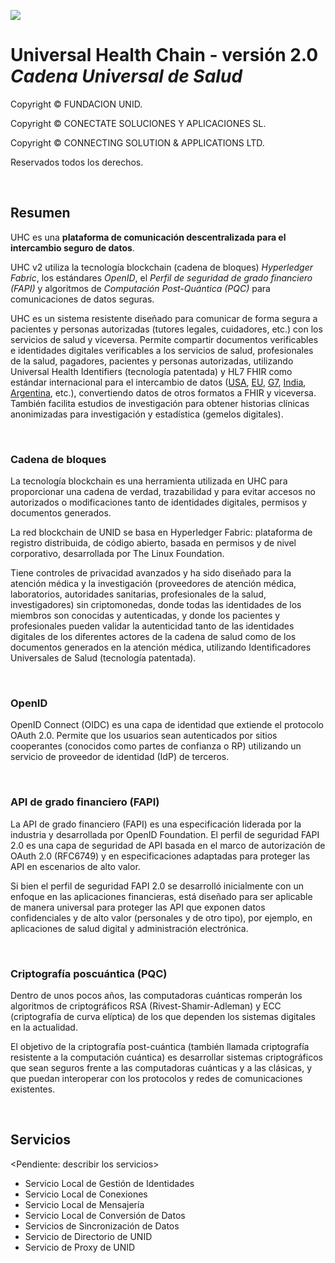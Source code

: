 ![](https://avatars.githubusercontent.com/u/57396025?s=200&v=4)
# **Universal Health Chain - versión 2.0** </br> *Cadena Universal de Salud*


Copyright © FUNDACION UNID.

Copyright © CONECTATE SOLUCIONES Y APLICACIONES SL.

Copyright © CONNECTING SOLUTION & APPLICATIONS LTD.

Reservados todos los derechos.

<p>&nbsp</p>

## **Resumen**

UHC es una **plataforma de comunicación descentralizada para el intercambio seguro de datos**.

UHC v2 utiliza la tecnología blockchain (cadena de bloques) *Hyperledger Fabric*, los estándares *OpenID*, el *Perfil de seguridad de grado financiero (FAPI)* y algoritmos de *Computación Post-Quántica (PQC)* para comunicaciones de datos seguras.

UHC es un sistema resistente diseñado para comunicar de forma segura a pacientes y personas autorizadas (tutores legales, cuidadores, etc.) con los servicios de salud y viceversa. Permite compartir documentos verificables e identidades digitales verificables a los servicios de salud, profesionales de la salud, pagadores, pacientes y personas autorizadas, utilizando Universal Health Identifiers (tecnología patentada) y HL7 FHIR como estándar internacional para el intercambio de datos ([USA](https://www.healthit.gov/isa/united-states-core-data-interoperability-uscdi), [EU](https://international-patient-summary.net/cen-and-iso-have-aligned-their-work/), [G7](https://assets.publishing.service.gov.uk/government/uploads/system/uploads/attachment_data/file/1045267/G7-open-standards-final-report.pdf), [India](https://www.nrces.in/standards/hl7-international/hl7-fhir), [Argentina](https://www.argentina.gob.ar/salud/digital/estandares), etc.), convertiendo datos de otros formatos a FHIR y viceversa. También facilita estudios de investigación para obtener historias clínicas anonimizadas para investigación y estadística (gemelos digitales).

<p>&nbsp</p>

### **Cadena de bloques**

La tecnología blockchain es una herramienta utilizada en UHC para proporcionar una cadena de verdad, trazabilidad y para evitar accesos no autorizados o modificaciones tanto de identidades digitales, permisos y documentos generados.

La red blockchain de UNID se basa en Hyperledger Fabric: plataforma de registro distribuida, de código abierto, basada en permisos y de nivel corporativo, desarrollada por The Linux Foundation.

Tiene controles de privacidad avanzados y ha sido diseñado para la atención médica y la investigación (proveedores de atención médica, laboratorios, autoridades sanitarias, profesionales de la salud, investigadores) sin criptomonedas, donde todas las identidades de los miembros son conocidas y autenticadas, y donde los pacientes y profesionales pueden validar la autenticidad tanto de las identidades digitales de los diferentes actores de la cadena de salud como de los documentos generados en la atención médica, utilizando Identificadores Universales de Salud (tecnología patentada).

<p>&nbsp</p>

### **OpenID**

OpenID Connect (OIDC) es una capa de identidad que extiende el protocolo OAuth 2.0. Permite que los usuarios sean autenticados por sitios cooperantes (conocidos como partes de confianza o RP) utilizando un servicio de proveedor de identidad (IdP) de terceros.

<p>&nbsp</p>

### **API de grado financiero (FAPI)**

La API de grado financiero (FAPI) es una especificación liderada por la industria y desarrollada por OpenID Foundation. El perfil de seguridad FAPI 2.0 es una capa de seguridad de API basada en el marco de autorización de OAuth 2.0 (RFC6749) y en especificaciones adaptadas para proteger las API en escenarios de alto valor.

Si bien el perfil de seguridad FAPI 2.0 se desarrolló inicialmente con un enfoque en las aplicaciones financieras, está diseñado para ser aplicable de manera universal para proteger las API que exponen datos confidenciales y de alto valor (personales y de otro tipo), por ejemplo, en aplicaciones de salud digital y administración electrónica.

<p>&nbsp</p>

### **Criptografía poscuántica (PQC)**

Dentro de unos pocos años, las computadoras cuánticas romperán los algoritmos de criptográficos RSA (Rivest-Shamir-Adleman) y ECC (criptografía de curva elíptica) de los que dependen los sistemas digitales en la actualidad.

El objetivo de la criptografía post-cuántica (también llamada criptografía resistente a la computación cuántica) es desarrollar sistemas criptográficos que sean seguros frente a las computadoras cuánticas y a las clásicas, y que puedan interoperar con los protocolos y redes de comunicaciones existentes.

<p>&nbsp</p>

## **Servicios**

<Pendiente: describir los servicios>

- Servicio Local de Gestión de Identidades
- Servicio Local de Conexiones
- Servicio Local de Mensajería
- Servicio Local de Conversión de Datos
- Servicios de Sincronización de Datos
- Servicio de Directorio de UNID
- Servicio de Proxy de UNID
